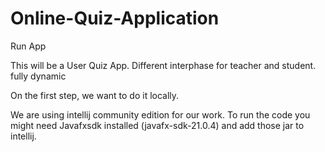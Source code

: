 # Online-Quiz-Application

Run App

This will be a User Quiz App. 
Different interphase for teacher and student.
fully dynamic

On the first step, we want to do it locally. 

We are using intellij community edition for our work. 
To run the code you might need Javafxsdk installed (javafx-sdk-21.0.4) and add those jar to intellij.
